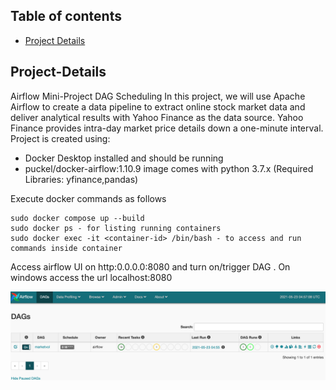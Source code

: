 ## Table of contents
* [Project Details](#Project-Details)

## Project-Details
Airflow Mini-Project DAG Scheduling
In this project, we will use Apache Airflow to create a data pipeline to extract online stock market data and deliver analytical results with Yahoo Finance as the data source. Yahoo Finance provides intra-day market price details down a one-minute interval.
Project is created using:
* Docker Desktop installed and should be running
* puckel/docker-airflow:1.10.9 image comes with python 3.7.x (Required Libraries: yfinance,pandas)

Execute docker commands as follows

```
sudo docker compose up --build
sudo docker ps - for listing running containers
sudo docker exec -it <container-id> /bin/bash - to access and run commands inside container

```

Access airflow UI on http:0.0.0.0:8080 and turn on/trigger DAG . On windows access the url localhost:8080


![Alt text](/images/project-img1.png?raw=true "Airflow webserver")

